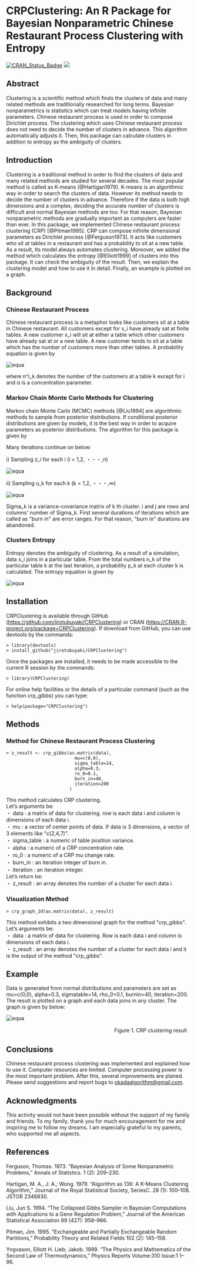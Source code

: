 # CRPClustering: An R Package for Bayesian Nonparametric Chinese Restaurant Process Clustering with Entropy  
[![CRAN_Status_Badge](http://www.r-pkg.org/badges/version/CRPClustering)](http://cran.r-project.org/package=CRPClustering)
[![](http://cranlogs.r-pkg.org/badges/grand-total/CRPClustering)](http://cran.rstudio.com/web/packages/CRPClustering/index.html)
## Abstract
Clustering is a scientific method which finds the clusters of data and many related methods are traditionally researched for long terms. Bayesian nonparametrics is statistics which can treat models having infinite parameters. Chinese restaurant process is used in order to compose Dirichlet process. The clustering which uses Chinese restaurant process does not need to decide the number of clusters in advance. This algorithm automatically adjusts it. Then, this package can calculate clusters in addition to entropy as the ambiguity of clusters.

## Introduction
Clustering is a traditional method in order to find the clusters of data and many related methods are studied for several decades. The most popular method is called as K-means [@Hartigan1979]. K-means is an algorithmic way in order to search the clusters of data. However its method needs to decide the number of clusters in advance. Therefore if the data is both high dimensions and a complex, deciding the accurate number of clusters is difficult and normal Bayesian methods are too. For that reason, Bayesian nonparametric methods are gradually important as computers are faster than ever. In this package, we implemented Chinese restaurant process clustering  (CRP) [@Pitman1995]. CRP can compose infinite dimensional parameters as Dirichlet process [@Ferguson1973]. It acts like customers who sit at tables in a restaurant and has a probability to sit at a new table. As a result, Its model always automates clustering. Moreover, we added the method which calculates the entropy [@Elliott1999] of clusters into this package. It can check the ambiguity of the result. Then, we explain the clustering model and how to use it in detail. Finally, an example is plotted on a graph.

## Background
### Chinese Restaurant Process
Chinese restaurant process is a metaphor looks like customers sit at a table in Chinese restaurant. All customers except for x_i have already sat at finite tables. A new customer x_i will sit at either a table which other customers have already sat at or a new table. A new customer tends to sit at a table which has the number of customers more than other tables. A probability equation is given by    

![equa](./readme_images/equation_1.png "eque")

where n^i_k denotes the number of the customers at a table k except for i and α is a concentration parameter.

### Markov Chain Monte Carlo Methods for Clustering
Markov chain Monte Carlo (MCMC) methods [@Liu1994] are algorithmic methods to sample from posterior distributions. If conditional posterior distributions are given by models, it is the best way in order to acquire parameters as posterior distributions. The algorithm for this package is given by    

Many iterations continue on below:  

i) Sampling z_i for each i (i = 1,2, ・・・,n)

![equa](./readme_images/equation_2.png "eque")

ii) Sampling u_k for each k (k = 1,2, ・・・,∞)

![equa](./readme_images/equation_3.png "eque")

Sigma_k is a variance-covariance matrix of k th cluster. i and j are rows and columns' number of Sigma_k. First several durations of iterations which are called as "burn in" are error ranges. For that reason, "burn in" durations are abandoned.  

### Clusters Entropy
Entropy denotes the ambiguity of clustering. As a result of a simulation, data x_i joins in a particular table. From the total numbers n_k of the particular table k at the last iteration, a probability p_k at each cluster k is calculated. The entropy equation is given by

![equa](./readme_images/equation_4.png "eque")


## Installation
CRPClustering is available through GitHub (https://github.com/jirotubuyaki/CRPClustering) or CRAN (https://CRAN.R-project.org/package=CRPClustering). If download from GitHub, you can use devtools by the commands:

```
> library(devtools)
> install_github("jirotubuyaki/CRPClustering")
```

Once the packages are installed, it needs to be made accessible to the current R session by the commands:

```
> library(CRPClustering)
```

For online help facilities or the details of a particular command (such as the function crp_gibbs) you can type:

```
> help(package="CRPClustering")
```

## Methods
### Method for Chinese Restaurant Process Clustering

```
> z_result <- crp_gibbs(as.matrix(data),
                          mu=c(0,0),
                          sigma_table=14,
                          alpha=0.3,
                          ro_0=0.1,
                          burn_in=40,
                          iteration=200
                        )
```

This method calculates CRP clustering.  
Let’s arguments be:  
  ・ data : a matrix of data for clustering. row is each data i and column is dimensions of each data i.  
  ・ mu : a vector of center points of data. If data is 3 dimensions, a vector of 3 elements like "c(2,4,7)".  
  ・ sigma_table : a numeric of table position variance.  
  ・ alpha : a numeric of a CRP concentration rate.  
  ・ ro_0 : a numeric of a CRP mu change rate.  
  ・ burn_in : an iteration integer of burn in.  
  ・ iteration : an iteration integer.  
Let’s return be:  
  ・ z_result : an array denotes the number of a cluster for each data i.   

### Visualization Method

```
> crp_graph_2d(as.matrix(data), z_result)
```

This method exhibits a two dimensional graph for the method "crp_gibbs".  
Let’s arguments be:  
  ・ data : a matrix of data for clustering. Row is each data i and column is dimensions of each data i.  
  ・ z_result : an array denotes the number of a cluster for each data i and it is the output of the method "crp_gibbs".  

## Example
Data is generated from normal distributions and parameters are set as mu=c(0,0), alpha=0.3, sigmatable=14, rho_0=0.1, burnin=40, iteration=200. The result is plotted on a graph and each data joins in any cluster. The graph is given by below:

![equa](./readme_images/figure_1.png "eque")

　　　　　　　　　　　　　　　　　　　　　Figure 1. CRP clustering result

## Conclusions
Chinese restaurant process clustering was implemented and explained how to use it. Computer resources are limited. Computer processing power is the most important problem. After this, several improvements are planed. Please send suggestions and report bugs to okadaalgorithm@gmail.com.

## Acknowledgments
This activity would not have been possible without the support of my family and friends. To my family, thank you for much encouragement for me and inspiring me to follow my dreams. I am especially grateful to my parents, who supported me all aspects.  

## References
Ferguson, Thomas. 1973. “Bayesian Analysis of Some Nonparametric Problems,” Annals of Statistics. 1 (2):
209–230.  

Hartigan, M. A., J. A.; Wong. 1979. “Algorithm as 136: A K-Means Clustering Algorithm,” Journal of the Royal Statistical Society, SeriesC. 28 (1): 100–108. JSTOR 2346830.

Liu, Jun S. 1994. “The Collapsed Gibbs Sampler in Bayesian Computations with Applications to a Gene Regulation Problem,” Journal of the American Statistical Association 89 (427): 958–966.

Pitman, Jim. 1995. “Exchangeable and Partially Exchangeable Random Partitions,” Probability Theory and Related Fields 102 (2): 145–158.  

Yngvason, Elliott H. Lieb; Jakob. 1999. “The Physics and Mathematics of the Second Law of Thermodynamics,” Physics Reports Volume:310 Issue:1 1–96.  
